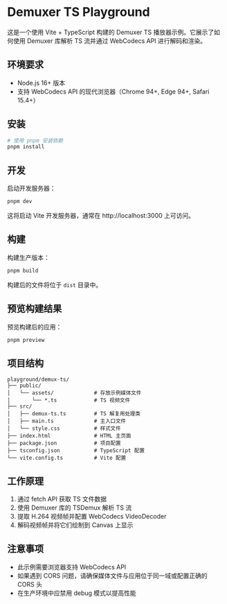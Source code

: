 # Demuxer TS Playground

这是一个使用 Vite + TypeScript 构建的 Demuxer TS 播放器示例。它展示了如何使用 Demuxer 库解析 TS 流并通过 WebCodecs API 进行解码和渲染。

## 环境要求

- Node.js 16+ 版本
- 支持 WebCodecs API 的现代浏览器（Chrome 94+, Edge 94+, Safari 15.4+）

## 安装

```bash
# 使用 pnpm 安装依赖
pnpm install
```

## 开发

启动开发服务器：

```bash
pnpm dev
```

这将启动 Vite 开发服务器，通常在 http://localhost:3000 上可访问。

## 构建

构建生产版本：

```bash
pnpm build
```

构建后的文件将位于 `dist` 目录中。

## 预览构建结果

预览构建后的应用：

```bash
pnpm preview
```

## 项目结构

```
playground/demux-ts/
├── public/
│   └── assets/             # 存放示例媒体文件
│       └── *.ts            # TS 视频文件
├── src/
│   ├── demux-ts.ts         # TS 解复用处理类
│   ├── main.ts             # 主入口文件
│   └── style.css           # 样式文件
├── index.html              # HTML 主页面
├── package.json            # 项目配置
├── tsconfig.json           # TypeScript 配置
└── vite.config.ts          # Vite 配置
```

## 工作原理

1. 通过 fetch API 获取 TS 文件数据
2. 使用 Demuxer 库的 TSDemux 解析 TS 流
3. 提取 H.264 视频帧并配置 WebCodecs VideoDecoder
4. 解码视频帧并将它们绘制到 Canvas 上显示

## 注意事项

- 此示例需要浏览器支持 WebCodecs API
- 如果遇到 CORS 问题，请确保媒体文件与应用位于同一域或配置正确的 CORS 头
- 在生产环境中应禁用 debug 模式以提高性能
